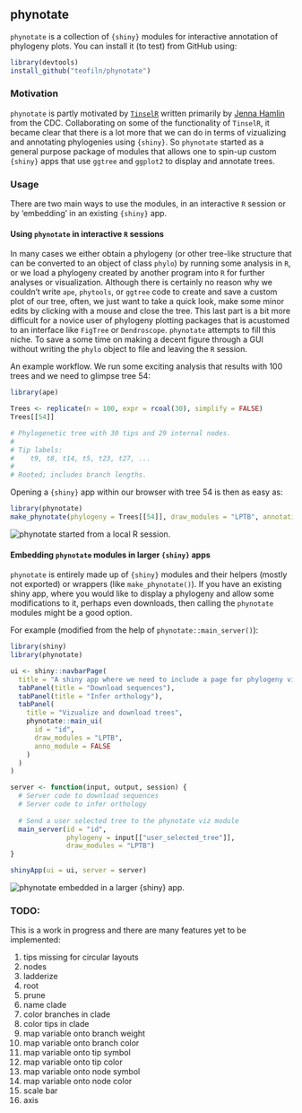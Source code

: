 
## phynotate

`phynotate` is a collection of `{shiny}` modules for interactive
annotation of phylogeny plots. You can install it (to test) from GitHub
using:

``` r
library(devtools)
install_github("teofiln/phynotate")
```

### Motivation

`phynotate` is partly motivated by
[`TinselR`](https://github.com/jennahamlin/tinselR) written primarily by
[Jenna Hamlin](https://github.com/jennahamlin) from the CDC.
Collaborating on some of the functionality of `TinselR`, it became clear
that there is a lot more that we can do in terms of vizualizing and
annotating phylogenies using `{shiny}`. So `phynotate` started as a
general purpose package of modules that allows one to spin-up custom
`{shiny}` apps that use `ggtree` and `ggplot2` to display and annotate
trees.

### Usage

There are two main ways to use the modules, in an interactive `R`
session or by ‘embedding’ in an existing `{shiny}` app.

#### Using `phynotate` in interactive `R` sessions

In many cases we either obtain a phylogeny (or other tree-like structure
that can be converted to an object of class `phylo`) by running some
analysis in `R`, or we load a phylogeny created by another program into
`R` for further analyses or visualization. Although there is certainly
no reason why we couldn’t write `ape`, `phytools`, or `ggtree` code to
create and save a custom plot of our tree, often, we just want to take a
quick look, make some minor edits by clicking with a mouse and close the
tree. This last part is a bit more difficult for a novice user of
phylogeny plotting packages that is acustomed to an interface like
`FigTree` or `Dendroscope`. `phynotate` attempts to fill this niche. To
save a some time on making a decent figure through a GUI without writing
the `phylo` object to file and leaving the `R` session.

An example workflow. We run some exciting analysis that results with 100
trees and we need to glimpse tree 54:

``` r
library(ape)

Trees <- replicate(n = 100, expr = rcoal(30), simplify = FALSE)
Trees[[54]]

# Phylogenetic tree with 30 tips and 29 internal nodes.
# 
# Tip labels:
#    t9, t8, t14, t5, t23, t27, ...
#
# Rooted; includes branch lengths.
```

Opening a `{shiny}` app within our browser with tree 54 is then as easy
as:

``` r
library(phynotate)
make_phynotate(phylogeny = Trees[[54]], draw_modules = "LPTB", annotation_module = TRUE)
```

![`phynotate` started from a local `R`
session.](man/figures/trees-54.png)

#### Embedding `phynotate` modules in larger `{shiny}` apps

`phynotate` is entirely made up of `{shiny}` modules and their helpers
(mostly not exported) or wrappers (like `make_phynotate()`). If you have
an existing shiny app, where you would like to display a phylogeny and
allow some modifications to it, perhaps even downloads, then calling the
`phynotate` modules might be a good option.

For example (modified from the help of `phynotate::main_server()`):

``` r
library(shiny)
library(phynotate)

ui <- shiny::navbarPage(
  title = "A shiny app where we need to include a page for phylogeny viz",
  tabPanel(title = "Download sequences"),
  tabPanel(title = "Infer orthology"),
  tabPanel(
    title = "Vizualize and download trees",
    phynotate::main_ui(
      id = "id",
      draw_modules = "LPTB",
      anno_module = FALSE
    )
  )
)

server <- function(input, output, session) {
  # Server code to download sequences
  # Server code to infer orthology
  
  # Send a user selected tree to the phynotate viz module
  main_server(id = "id",
              phylogeny = input[["user_selected_tree"]],
              draw_modules = "LPTB")
}

shinyApp(ui = ui, server = server)
```

![`phynotate` embedded in a larger `{shiny}`
app.](man/figures/phynotate-as-a-tab.png)

### TODO:

This is a work in progress and there are many features yet to be
implemented:

1.  tips missing for circular layouts
2.  nodes
3.  ladderize
4.  root
5.  prune
6.  name clade
7.  color branches in clade
8.  color tips in clade
9.  map variable onto branch weight
10. map variable onto branch color
11. map variable onto tip symbol
12. map variable onto tip color
13. map variable onto node symbol
14. map variable onto node color
15. scale bar
16. axis
